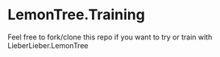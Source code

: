 # LemonTree.Training
Feel free to fork/clone this repo if you want to try or train with LieberLieber.LemonTree
